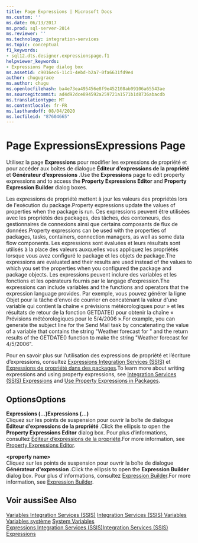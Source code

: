 ```yaml
---
title: Page Expressions | Microsoft Docs
ms.custom: ''
ms.date: 06/13/2017
ms.prod: sql-server-2014
ms.reviewer: ''
ms.technology: integration-services
ms.topic: conceptual
f1_keywords:
- sql12.dts.designer.expressionspage.f1
helpviewer_keywords:
- Expressions Page dialog box
ms.assetid: c9016ec6-11c1-4ebd-b2a7-0fa6631fd9e4
author: chugugrace
ms.author: chugu
ms.openlocfilehash: ba4e73ea495456e8f9e452108ab09106a65543ae
ms.sourcegitcommit: ad4d92dce894592a259721a1571b1d8736abacdb
ms.translationtype: MT
ms.contentlocale: fr-FR
ms.lasthandoff: 08/04/2020
ms.locfileid: "87604665"
---
```

# <a name="expressions-page"></a><span data-ttu-id="78645-102">Page Expressions</span><span class="sxs-lookup"><span data-stu-id="78645-102">Expressions Page</span></span>
  <span data-ttu-id="78645-103">Utilisez la page **Expressions** pour modifier les expressions de propriété et pour accéder aux boîtes de dialogue **Éditeur d’expressions de la propriété** et **Générateur d’expressions** .</span><span class="sxs-lookup"><span data-stu-id="78645-103">Use the **Expressions** page to edit property expressions and to access the **Property Expressions Editor** and **Property Expression Builder** dialog boxes.</span></span>  
  
 <span data-ttu-id="78645-104">Les expressions de propriété mettent à jour les valeurs des propriétés lors de l'exécution du package.</span><span class="sxs-lookup"><span data-stu-id="78645-104">Property expressions update the values of properties when the package is run.</span></span> <span data-ttu-id="78645-105">Ces expressions peuvent être utilisées avec les propriétés des packages, des tâches, des conteneurs, des gestionnaires de connexions ainsi que certains composants de flux de données.</span><span class="sxs-lookup"><span data-stu-id="78645-105">Property expressions can be used with the properties of packages, tasks, containers, connection managers, as well as some data flow components.</span></span> <span data-ttu-id="78645-106">Les expressions sont évaluées et leurs résultats sont utilisés à la place des valeurs auxquelles vous appliquez les propriétés lorsque vous avez configuré le package et les objets de package.</span><span class="sxs-lookup"><span data-stu-id="78645-106">The expressions are evaluated and their results are used instead of the values to which you set the properties when you configured the package and package objects.</span></span> <span data-ttu-id="78645-107">Les expressions peuvent inclure des variables et les fonctions et les opérateurs fournis par le langage d'expression.</span><span class="sxs-lookup"><span data-stu-id="78645-107">The expressions can include variables and the functions and operators that the expression language provides.</span></span> <span data-ttu-id="78645-108">Par exemple, vous pouvez générer la ligne Objet pour la tâche d'envoi de courrier en concaténant la valeur d'une variable qui contient la chaîne « prévisions météorologiques pour » et les résultats de retour de la fonction GETDATE() pour obtenir la chaîne « Prévisions météorologiques pour le 5/4/2006 ».</span><span class="sxs-lookup"><span data-stu-id="78645-108">For example, you can generate the subject line for the Send Mail task by concatenating the value of a variable that contains the string "Weather forecast for " and the return results of the GETDATE() function to make the string "Weather forecast for 4/5/2006".</span></span>  
  
 <span data-ttu-id="78645-109">Pour en savoir plus sur l’utilisation des expressions de propriété et l’écriture d’expressions, consultez [Expressions Integration Services &#40;SSIS&#41;](integration-services-ssis-expressions.md) et [Expressions de propriété dans des packages](use-property-expressions-in-packages.md).</span><span class="sxs-lookup"><span data-stu-id="78645-109">To learn more about writing expressions and using property expressions, see [Integration Services &#40;SSIS&#41; Expressions](integration-services-ssis-expressions.md) and [Use Property Expressions in Packages](use-property-expressions-in-packages.md).</span></span>  
  
## <a name="options"></a><span data-ttu-id="78645-110">Options</span><span class="sxs-lookup"><span data-stu-id="78645-110">Options</span></span>  
 <span data-ttu-id="78645-111">**Expressions (...)**</span><span class="sxs-lookup"><span data-stu-id="78645-111">**Expressions (...)**</span></span>  
 <span data-ttu-id="78645-112">Cliquez sur les points de suspension pour ouvrir la boîte de dialogue **Éditeur d’expressions de la propriété** .</span><span class="sxs-lookup"><span data-stu-id="78645-112">Click the ellipsis to open the **Property Expressions Editor** dialog box.</span></span> <span data-ttu-id="78645-113">Pour plus d’informations, consultez [Éditeur d’expressions de la propriété](property-expressions-editor.md).</span><span class="sxs-lookup"><span data-stu-id="78645-113">For more information, see [Property Expressions Editor](property-expressions-editor.md).</span></span>  
  
 **\<property name>**  
 <span data-ttu-id="78645-114">Cliquez sur les points de suspension pour ouvrir la boîte de dialogue **Générateur d'expression** .</span><span class="sxs-lookup"><span data-stu-id="78645-114">Click the ellipsis to open the **Expression Builder** dialog box.</span></span> <span data-ttu-id="78645-115">Pour plus d'informations, consultez [Expression Builder](expression-builder.md).</span><span class="sxs-lookup"><span data-stu-id="78645-115">For more information, see [Expression Builder](expression-builder.md).</span></span>  
  
## <a name="see-also"></a><span data-ttu-id="78645-116">Voir aussi</span><span class="sxs-lookup"><span data-stu-id="78645-116">See Also</span></span>  
 <span data-ttu-id="78645-117">[Variables Integration Services &#40;SSIS&#41;](../integration-services-ssis-variables.md) </span><span class="sxs-lookup"><span data-stu-id="78645-117">[Integration Services &#40;SSIS&#41; Variables](../integration-services-ssis-variables.md) </span></span>  
 <span data-ttu-id="78645-118">[Variables système](../system-variables.md) </span><span class="sxs-lookup"><span data-stu-id="78645-118">[System Variables](../system-variables.md) </span></span>  
 [<span data-ttu-id="78645-119">Expressions Integration Services &#40;SSIS&#41;</span><span class="sxs-lookup"><span data-stu-id="78645-119">Integration Services &#40;SSIS&#41; Expressions</span></span>](integration-services-ssis-expressions.md)  
  
  

